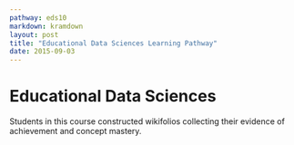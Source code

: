```yaml
---
pathway: eds10
markdown: kramdown
layout: post
title: "Educational Data Sciences Learning Pathway"
date: 2015-09-03
---
```

# Educational Data Sciences

Students in this course constructed wikifolios collecting their evidence of achievement and concept mastery.

